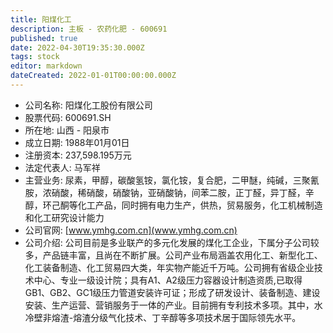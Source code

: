 ```yaml
---
title: 阳煤化工
description: 主板 - 农药化肥 - 600691
published: true
date: 2022-04-30T19:35:30.000Z
tags: stock
editor: markdown
dateCreated: 2022-01-01T00:00:00.000Z
---
```


- 公司名称: 阳煤化工股份有限公司
- 股票代码: 600691.SH
- 所在地: 山西 - 阳泉市
- 成立日期: 1988年01月01日
- 注册资本: 237,598.195万元
- 法定代表人: 马军祥
- 主营业务: 尿素，甲醇，碳酸氢铵，氯化铵，复合肥，二甲醚，纯碱，三聚氰胺，浓硝酸，稀硝酸，硝酸钠，亚硝酸钠，间苯二胺，正丁醛，异丁醛，辛醇，环己酮等化工产品，同时拥有电力生产，供热，贸易服务，化工机械制造和化工研究设计能力
- 公司官网: [www.ymhg.com.cn](www.ymhg.com.cn)
- 公司介绍: 公司目前是多业联产的多元化发展的煤化工企业，下属分子公司较多，产品链丰富，且尚在不断扩展。公司产业布局涵盖农用化工、新型化工、化工装备制造、化工贸易四大类，年实物产能近千万吨。公司拥有省级企业技术中心、专业一级设计院；具有A1、A2级压力容器设计制造资质,已取得GB1、GB2、GC1级压力管道安装许可证；形成了研发设计、装备制造、建设安装、生产运营、营销服务于一体的产业。目前拥有专利技术多项。其中，水冷壁非熔渣-熔渣分级气化技术、丁辛醇等多项技术居于国际领先水平。


